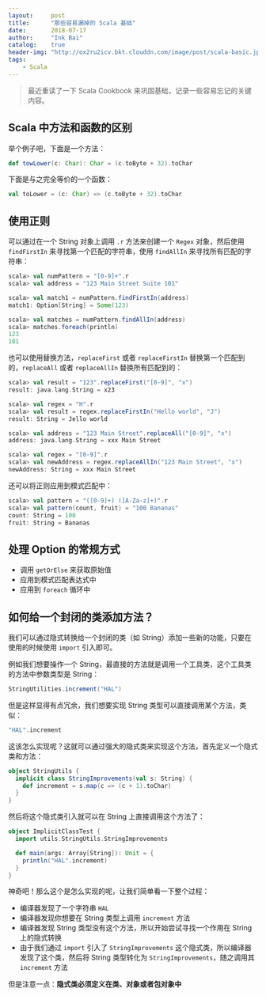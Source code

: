 ```yaml
---
layout:     post
title:      "那些容易漏掉的 Scala 基础"
date:       2018-07-17
author:     "Ink Bai"
catalog:    true
header-img: "http://ox2ru2icv.bkt.clouddn.com/image/post/scala-basic.jpg"
tags:
    - Scala
---
```


> 最近重读了一下 Scala Cookbook 来巩固基础，记录一些容易忘记的关键内容。

## Scala 中方法和函数的区别
举个例子吧，下面是一个方法：

```scala
def towLower(c: Char): Char = (c.toByte + 32).toChar
```

下面是与之完全等价的一个函数：

```scala
val toLower = (c: Char) => (c.toByte + 32).toChar
```

## 使用正则
可以通过在一个 String 对象上调用 `.r` 方法来创建一个 `Regex` 对象，然后使用 `findFirstIn` 来寻找第一个匹配的字符串，使用 `findAllIn` 来寻找所有匹配的字符串：

```scala
scala> val numPattern = "[0-9]+".r
scala> val address = "123 Main Street Suite 101"

scala> val match1 = numPattern.findFirstIn(address)
match1: Option[String] = Some(123)

scala> val matches = numPattern.findAllIn(address)
scala> matches.foreach(println)
123
101
```

也可以使用替换方法，`replaceFirst` 或者 `replaceFirstIn` 替换第一个匹配到的，`replaceAll` 或者 `replaceAllIn` 替换所有匹配到的：

```scala
scala> val result = "123".replaceFirst("[0-9]", "x")
result: java.lang.String = x23

scala> val regex = "H".r
scala> val result = regex.replaceFirstIn("Hello world", "J")
result: String = Jello world

scala> val address = "123 Main Street".replaceAll("[0-9]", "x")
address: java.lang.String = xxx Main Street

scala> val regex = "[0-9]".r
scala> val newAddress = regex.replaceAllIn("123 Main Street", "x")
newAddress: String = xxx Main Street
```

还可以将正则应用到模式匹配中：

```scala
scala> val pattern = "([0-9]+) ([A-Za-z]+)".r
scala> val pattern(count, fruit) = "100 Bananas"
count: String = 100
fruit: String = Bananas
```

## 处理 Option 的常规方式

- 调用 `getOrElse` 来获取原始值
- 应用到模式匹配表达式中
- 应用到 `foreach` 循环中

## 如何给一个封闭的类添加方法？
我们可以通过隐式转换给一个封闭的类（如 String）添加一些新的功能，只要在使用的时候使用 `import` 引入即可。

例如我们想要操作一个 String，最直接的方法就是调用一个工具类，这个工具类的方法中参数类型是 String：

```scala
StringUtilities.increment("HAL")
```

但是这样显得有点冗余，我们想要实现 String 类型可以直接调用某个方法，类似：

```scala
"HAL".increment
```

这该怎么实现呢？这就可以通过强大的隐式类来实现这个方法，首先定义一个隐式类和方法：

```scala
object StringUtils {
  implicit class StringImprovements(val s: String) {
    def increment = s.map(c => (c + 1).toChar)
  }
}
```

然后将这个隐式类引入就可以在 String 上直接调用这个方法了：

```scala
object ImplicitClassTest {
  import utils.StringUtils.StringImprovements

  def main(args: Array[String]): Unit = {
    println("HAL".increment)
  }
}
```

神奇吧！那么这个是怎么实现的呢，让我们简单看一下整个过程：

- 编译器发现了一个字符串 `HAL`
- 编译器发现你想要在 String 类型上调用 `increment` 方法
- 编译器发现 String 类型没有这个方法，所以开始尝试寻找一个作用在 String 上的隐式转换
- 由于我们通过 `import` 引入了 `StringImprovements` 这个隐式类，所以编译器发现了这个类，然后将 String 类型转化为 `StringImprovements`，随之调用其 `increment` 方法

但是注意一点：**隐式类必须定义在类、对象或者包对象中**
